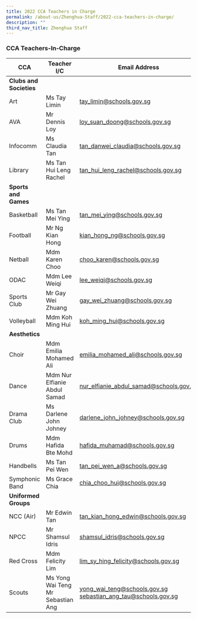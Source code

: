 ```yaml
---
title: 2022 CCA Teachers in Charge
permalink: /about-us/Zhenghua-Staff/2022-cca-teachers-in-charge/
description: ""
third_nav_title: Zhenghua Staff
---
```

### CCA Teachers-In-Charge

| CCA | Teacher I/C | Email Address |
|---|---|---|
| **Clubs and Societies** |  |  |
| Art | Ms Tay Limin | [tay_limin@schools.gov.sg](tay_limin@schools.gov.sg) |
| AVA | Mr Dennis Loy | [loy_suan_doong@schools.gov.sg](loy_suan_doong@schools.gov.sg) |
| Infocomm | Ms Claudia Tan | [tan_danwei_claudia@schools.gov.sg](tan_danwei_claudia@schools.gov.sg) |
| Library | Ms Tan Hui Leng Rachel | [tan_hui_leng_rachel@schools.gov.sg](tan_hui_leng_rachel@schools.gov.sg) |
| **Sports and Games** |  |  |
| Basketball | Ms Tan Mei Ying | [tan_mei_ying@schools.gov.sg](tan_mei_ying@schools.gov.sg) |
| Football | Mr Ng Kian Hong | [kian_hong_ng@schools.gov.sg](kian_hong_ng@schools.gov.sg) |
| Netball | Mdm Karen Choo | [choo_karen@schools.gov.sg](choo_karen@schools.gov.sg) |
| ODAC | Mdm Lee Weiqi | [lee_weiqi@schools.gov.sg](lee_weiqi@schools.gov.sg) |
| Sports Club | Mr Gay Wei Zhuang | [gay_wei_zhuang@schools.gov.sg](gay_wei_zhuang@schools.gov.sg) |
| Volleyball | Mdm Koh Ming Hui | [koh_ming_hui@schools.gov.sg](koh_ming_hui@schools.gov.sg) |
| **Aesthetics** |  |  |
| Choir | Mdm Emilia Mohamed Ali | [emilia_mohamed_ali@schools.gov.sg](emilia_mohamed_ali@schools.gov.sg) |
| Dance | Mdm Nur Elfianie Abdul Samad | [nur_elfianie_abdul_samad@schools.gov.sg](nur_elfianie_abdul_samad@schools.gov.sg) |
| Drama Club | Ms Darlene John Johney | [darlene_john_johney@schools.gov.sg](darlene_john_johney@schools.gov.sg) |
| Drums | Mdm Hafida Bte Mohd | [hafida_muhamad@schools.gov.sg](hafida_muhamad@schools.gov.sg) |
| Handbells | Ms Tan Pei Wen | [tan_pei_wen_a@schools.gov.sg](tan_pei_wen_a@schools.gov.sg) |
| Symphonic Band | Ms Grace Chia | [chia_choo_hui@schools.gov.sg](chia_choo_hui@schools.gov.sg) |
| **Uniformed Groups** |  |  |
| NCC (Air) | Mr Edwin Tan | [tan_kian_hong_edwin@schools.gov.sg](tan_kian_hong_edwin@schools.gov.sg) |
| NPCC | Mr Shamsul Idris | [shamsul_idris@schools.gov.sg](shamsul_idris@schools.gov.sg) |
| Red Cross | Mdm Felicity Lim | [lim_sy_hing_felicity@schools.gov.sg](lim_sy_hing_felicity@schools.gov.sg) |
| Scouts | Ms Yong Wai Teng Mr Sebastian Ang | [yong_wai_teng@schools.gov.sg](yong_wai_teng@schools.gov.sg) [sebastian_ang_tau@schools.gov.sg](sebastian_ang_tau@schools.gov.sg) |